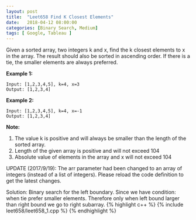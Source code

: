```yaml
---
layout: post
title:  "Leet658 Find K Closest Elements"
date:   2018-04-12 08:00:00
categories: [Binary Search, Medium]
tags: [ Google, Tableau ]
---
```


Given a sorted array, two integers k and x, find the k closest elements to x in the array. The result should also be sorted in ascending order. If there is a tie, the smaller elements are always preferred.

**Example 1:**
```
Input: [1,2,3,4,5], k=4, x=3
Output: [1,2,3,4]
```
**Example 2:**
```
Input: [1,2,3,4,5], k=4, x=-1
Output: [1,2,3,4]
```
**Note:**
1. The value k is positive and will always be smaller than the length of the sorted array.
2. Length of the given array is positive and will not exceed 104
3. Absolute value of elements in the array and x will not exceed 104

UPDATE (2017/9/19):
The arr parameter had been changed to an array of integers (instead of a list of integers). Please reload the code definition to get the latest changes.

Solution: Binary search for the left boundary. Since we have condition: when tie prefer smaller elements. Therefore only when left bound larger than right bound we go to right subarray.
{% highlight c++ %}
{% include leet658/leet658_1.cpp %}
{% endhighlight %}
